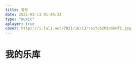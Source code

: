 ```yaml
---
title: 音乐
date: 2021-02-11 01:46:33
type: "music"
aplayer: true
cover: https://i.loli.net/2021/10/13/saiYu62M1nShHTI.jpg
---
```


# 我的乐库

<div id="aplayer-uxAIfEUs" class="aplayer aplayer-tag-marker meting-tag-marker" data-id="000PeZCQ1i4XVs" data-server="tencent" data-type="artist" data-mode="circulation" data-autoplay="false" data-mutex="true" data-listmaxheight="340px" data-preload="auto" data-theme="#3F51B5"></div>




